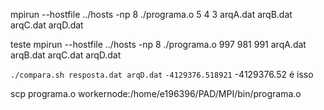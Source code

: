 mpirun --hostfile ../hosts -np 8 ./programa.o 5 4 3 arqA.dat arqB.dat arqC.dat arqD.dat

teste
mpirun --hostfile ../hosts -np 8 ./programa.o 997 981 991 arqA.dat arqB.dat arqC.dat arqD.dat

`./compara.sh resposta.dat arqD.dat`
`-4129376.518921`
-4129376.52 é isso

scp programa.o workernode:/home/e196396/PAD/MPI/bin/programa.o